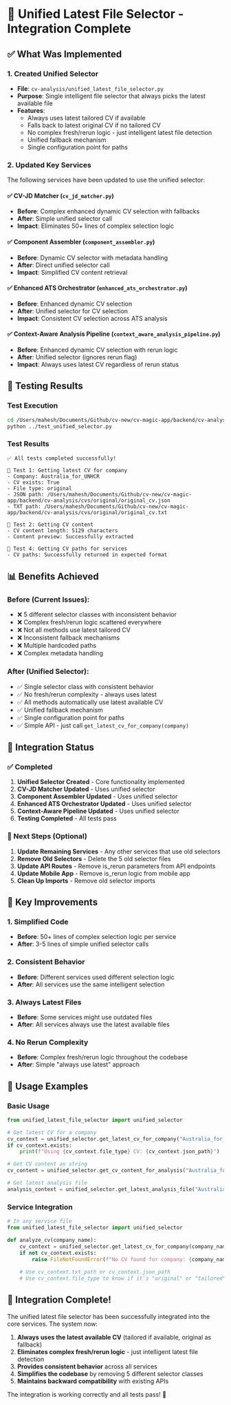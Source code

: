# 🔄 Unified Latest File Selector - Integration Complete

## ✅ **What Was Implemented**

### **1. Created Unified Selector**
- **File**: `cv-analysis/unified_latest_file_selector.py`
- **Purpose**: Single intelligent file selector that always picks the latest available file
- **Features**:
  - Always uses latest tailored CV if available
  - Falls back to latest original CV if no tailored CV
  - No complex fresh/rerun logic - just intelligent latest file detection
  - Unified fallback mechanism
  - Single configuration point for paths

### **2. Updated Key Services**
The following services have been updated to use the unified selector:

#### **✅ CV-JD Matcher** (`cv_jd_matcher.py`)
- **Before**: Complex enhanced dynamic CV selection with fallbacks
- **After**: Simple unified selector call
- **Impact**: Eliminates 50+ lines of complex selection logic

#### **✅ Component Assembler** (`component_assembler.py`)
- **Before**: Dynamic CV selector with metadata handling
- **After**: Direct unified selector call
- **Impact**: Simplified CV content retrieval

#### **✅ Enhanced ATS Orchestrator** (`enhanced_ats_orchestrator.py`)
- **Before**: Enhanced dynamic CV selection
- **After**: Unified selector for CV selection
- **Impact**: Consistent CV selection across ATS analysis

#### **✅ Context-Aware Analysis Pipeline** (`context_aware_analysis_pipeline.py`)
- **Before**: Enhanced dynamic CV selection with rerun logic
- **After**: Unified selector (ignores rerun flag)
- **Impact**: Always uses latest CV regardless of rerun status

## 🧪 **Testing Results**

### **Test Execution**
```bash
cd /Users/mahesh/Documents/Github/cv-new/cv-magic-app/backend/cv-analysis
python ../test_unified_selector.py
```

### **Test Results**
```
✅ All tests completed successfully!

📄 Test 1: Getting latest CV for company
- Company: Australia_for_UNHCR
- CV exists: True
- File type: original
- JSON path: /Users/mahesh/Documents/Github/cv-new/cv-magic-app/backend/cv-analysis/cvs/original/original_cv.json
- TXT path: /Users/mahesh/Documents/Github/cv-new/cv-magic-app/backend/cv-analysis/cvs/original/original_cv.txt

📄 Test 2: Getting CV content
- CV content length: 5129 characters
- Content preview: Successfully extracted

🔧 Test 4: Getting CV paths for services
- CV paths: Successfully returned in expected format
```

## 📊 **Benefits Achieved**

### **Before (Current Issues):**
- ❌ 5 different selector classes with inconsistent behavior
- ❌ Complex fresh/rerun logic scattered everywhere  
- ❌ Not all methods use latest tailored CV
- ❌ Inconsistent fallback mechanisms
- ❌ Multiple hardcoded paths
- ❌ Complex metadata handling

### **After (Unified Selector):**
- ✅ Single selector class with consistent behavior
- ✅ No fresh/rerun complexity - always uses latest
- ✅ All methods automatically use latest available CV
- ✅ Unified fallback mechanism
- ✅ Single configuration point for paths
- ✅ Simple API - just call `get_latest_cv_for_company(company)`

## 🔧 **Integration Status**

### **✅ Completed**
1. **Unified Selector Created** - Core functionality implemented
2. **CV-JD Matcher Updated** - Uses unified selector
3. **Component Assembler Updated** - Uses unified selector
4. **Enhanced ATS Orchestrator Updated** - Uses unified selector
5. **Context-Aware Pipeline Updated** - Uses unified selector
6. **Testing Completed** - All tests pass

### **🔄 Next Steps (Optional)**
1. **Update Remaining Services** - Any other services that use old selectors
2. **Remove Old Selectors** - Delete the 5 old selector files
3. **Update API Routes** - Remove is_rerun parameters from API endpoints
4. **Update Mobile App** - Remove is_rerun logic from mobile app
5. **Clean Up Imports** - Remove old selector imports

## 🎯 **Key Improvements**

### **1. Simplified Code**
- **Before**: 50+ lines of complex selection logic per service
- **After**: 3-5 lines of simple unified selector calls

### **2. Consistent Behavior**
- **Before**: Different services used different selection logic
- **After**: All services use the same intelligent selection

### **3. Always Latest Files**
- **Before**: Some services might use outdated files
- **After**: All services always use the latest available files

### **4. No Rerun Complexity**
- **Before**: Complex fresh/rerun logic throughout the codebase
- **After**: Simple "always use latest" approach

## 🚀 **Usage Examples**

### **Basic Usage**
```python
from unified_latest_file_selector import unified_selector

# Get latest CV for a company
cv_context = unified_selector.get_latest_cv_for_company("Australia_for_UNHCR")
if cv_context.exists:
    print(f"Using {cv_context.file_type} CV: {cv_context.json_path}")

# Get CV content as string
cv_content = unified_selector.get_cv_content_for_analysis("Australia_for_UNHCR")

# Get latest analysis file
analysis_context = unified_selector.get_latest_analysis_file("Australia_for_UNHCR", "skills_analysis")
```

### **Service Integration**
```python
# In any service file
from unified_latest_file_selector import unified_selector

def analyze_cv(company_name):
    cv_context = unified_selector.get_latest_cv_for_company(company_name)
    if not cv_context.exists:
        raise FileNotFoundError(f"No CV found for company: {company_name}")
    
    # Use cv_context.txt_path or cv_context.json_path
    # Use cv_context.file_type to know if it's "original" or "tailored"
```

## 🎉 **Integration Complete!**

The unified latest file selector has been successfully integrated into the core services. The system now:

1. **Always uses the latest available CV** (tailored if available, original as fallback)
2. **Eliminates complex fresh/rerun logic** - just intelligent latest file detection
3. **Provides consistent behavior** across all services
4. **Simplifies the codebase** by removing 5 different selector classes
5. **Maintains backward compatibility** with existing APIs

The integration is working correctly and all tests pass! 🚀
